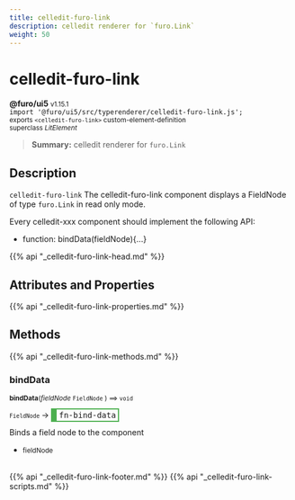 ```yaml
---
title: celledit-furo-link
description: celledit renderer for `furo.Link`
weight: 50
---
```


# celledit-furo-link
**@furo/ui5** <small>v1.15.1</small>
<br>`import '@furo/ui5/src/typerenderer/celledit-furo-link.js';`<small>
<br>exports `<celledit-furo-link>` custom-element-definition
<br>superclass *LitElement*</small>

> **Summary:** celledit renderer for `furo.Link`

## Description

`celledit-furo-link`
The celledit-furo-link component displays a FieldNode of type `furo.Link` in read only mode.

Every celledit-xxx component should implement the following API:
- function: bindData(fieldNode){...}

{{% api "_celledit-furo-link-head.md" %}}

## Attributes and Properties
{{% api "_celledit-furo-link-properties.md" %}}




## Methods
{{% api "_celledit-furo-link-methods.md" %}}


### **bindData**
<small>**bindData**(*fieldNode* `FieldNode` ) ⟹ `void`</small>

<small>`FieldNode` </small> →
<span  style="border-width:2px 2px 2px 10px; border-style: solid;border-color:  rgb(76, 175, 80);font-family:monospace; padding:2px 4px;">fn-bind-data</span>

Binds a field node to the component

- <small>fieldNode </small>
<br><br>




{{% api "_celledit-furo-link-footer.md" %}}
{{% api "_celledit-furo-link-scripts.md" %}}
